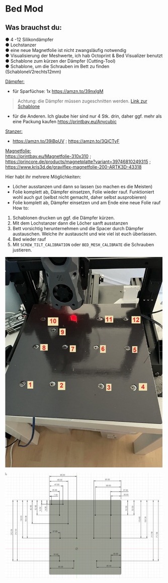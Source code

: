 # Bed Mod



Was brauchst du:  
---

● 4 -12 Silikondämpfer  
● Lochstanzer  
● eine neue Magnetfolie ist nicht zwangsläufig notwendig  
● Visualisierung der Meshwerte, ich hab Octoprint & Bed Visualizer benutzt  
● Schablone zum kürzen der Dämpfer (Cutting-Tool)  
● Schablone, um die Schrauben im Bett zu finden (SchabloneV2rechts12mm)  

<u>Dämpfer:</u>
- für Sparfüchse: 1x https://amzn.to/39nxIgM    
>Achtung:
die Dämpfer müssen zugeschnitten werden. [Link zur Schablone]([https://www.google.com](https://www.printables.com/de/model/225620-cutting-tool-fur-vyper-silikon-dampfer))
  
- für die Anderen. Ich glaube hier sind nur 4 Stk. drin, daher ggf. mehr als eine
Packung kaufen https://printbay.eu/Anycubic  

<u>Stanzer:</u>
- https://amzn.to/39iBpUV ; https://amzn.to/3QjCTyF

<u>Magnetfolie:</u>    
https://printbay.eu/Magnetfolie-310x310 ;  https://princore.de/products/magnetplatte?variant=39746810249315 ; https://www.kris3d.de/graviflex-magnetfolie-200-ARTK3D-43318

Hier habt ihr mehrere Möglichkeiten:
- Löcher ausstanzen und dann so lassen (so machen es die Meisten)
- Folie komplett ab, Dämpfer einsetzen, Folie wieder rauf. Funktioniert wohl auch
gut (selbst nicht gemacht, daher selbst ausprobieren)
- Folie komplett ab, Dämpfer einsetzen und am Ende eine neue Folie rauf
How to:
1) Schablonen drucken un ggf. die Dämpfer kürzen.
2) Mit dem Lochstanzer dann die Löcher sanft ausstanzen
3) Bett vorsichtig herunternehmen und die Spacer durch Dämpfer austauschen.
Welche ihr austauscht und wie viel ist euch überlassen. 
4) Bed wieder rauf
5) Mit `SCREW_TILT_CALIBRATION` oder `BED_MESH_CALIBRATE` die Schrauben justieren.

<p align="left">
  <img src="./images/schraubenpositionen.jpg" width="500" title="Schraubenpositionen">
</p>

<p align="left">
  <img src="./images/Schraubenabmessung.png" width="500" title="Schraubenpositionen">
</p>



